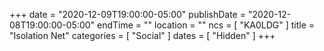 +++
date = "2020-12-09T19:00:00-05:00"
publishDate = "2020-12-08T19:00:00-05:00"
endTime = ""
location = ""
ncs = [ "KA0LDG" ]
title = "Isolation Net"
categories = [ "Social" ]
dates = [ "Hidden" ]
+++
